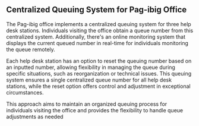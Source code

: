 ## Centralized Queuing System for Pag-ibig Office
The Pag-ibig office implements a centralized queuing system for three help desk stations.
Individuals visiting the office obtain a queue number from this centralized system. 
Additionally, there's an online monitoring system that displays the current queued number 
in real-time for individuals monitoring the queue remotely.

Each help desk station has an option to reset the queuing number based on an inputted 
number, allowing flexibility in managing the queue during specific situations, such as 
reorganization or technical issues. This queuing system ensures a single centralized 
queue number for all help desk stations, while the reset option offers control and adjustment 
in exceptional circumstances.

This approach aims to maintain an organized queuing process for individuals visiting the 
office and provides the flexibility to handle queue adjustments as needed


